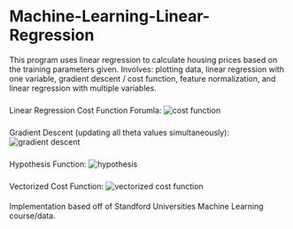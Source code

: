 # Machine-Learning-Linear-Regression
This program uses linear regression to calculate housing prices based on the training parameters given.
Involves: plotting data, linear regression with one variable, gradient descent / cost function, feature normalization, and linear regression with multiple variables.

###
Linear Regression Cost Function Forumla:
![cost function](https://user-images.githubusercontent.com/41659296/52536809-525b3c80-2d2d-11e9-99e4-f830b0bf94ff.PNG)

###
Gradient Descent (updating all theta values simultaneously):
![gradient descent](https://user-images.githubusercontent.com/41659296/52536833-76b71900-2d2d-11e9-922c-b0de354b3e46.PNG)

###
Hypothesis Function:
![hypothesis](https://user-images.githubusercontent.com/41659296/52536847-9b12f580-2d2d-11e9-8eb6-71ba8120d072.PNG)

###
Vectorized Cost Function:
![vectorized cost function](https://user-images.githubusercontent.com/41659296/52536848-a23a0380-2d2d-11e9-9969-f87db96ff28c.PNG)



####
Implementation based off of Standford Universities Machine Learning course/data.
